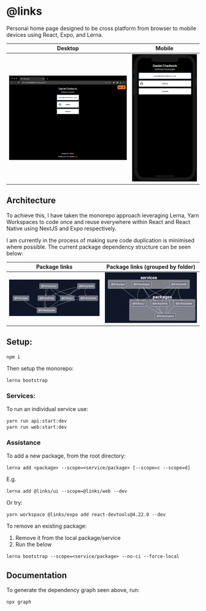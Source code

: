 # @links

Personal home page designed to be cross platform from browser to mobile devices using React, Expo, and Lerna.

Desktop             |  Mobile
:-------------------------:|:-------------------------:
![Links page on desktop.](./docs/images/links-page--desktop.png) | ![Links page on mobile.](./docs/images/links-page--mobile.png)


## Architecture

To achieve this, I have taken the monorepo approach leveraging Lerna, Yarn Workspaces to code once and reuse everywhere within React and React Native using NextJS and Expo respectively.

I am currently in the process of making sure code duplication is minimised where possible. The current package dependency structure can be seen below:

Package links             |  Package links (grouped by folder)
:-------------------------:|:-------------------------:
![](./docs/images/project_dependencies.png) | ![](./docs/images/project_dependencies--split-by-folder.png)


## Setup:

```
npm i
```

Then setup the monorepo:

```
lerna bootstrap
```

### Services:

To run an individual service use:

```
yarn run api:start:dev
yarn run web:start:dev
```

### Assistance

To add a new package, from the root directory:

```
lerna add <package> --scope=<service/package> [--scope=c --scope=d]
```

E.g.

```
lerna add @links/ui --scope=@links/web --dev
```

Or try:

```
yarn workspace @links/expo add react-devtools@4.22.0 --dev
```

To remove an existing package:

1. Remove it from the local package/service
2. Run the below

```
lerna bootstrap --scope=<service/package> --no-ci --force-local
```

## Documentation

To generate the dependency graph seen above, run:

```
npx graph
```